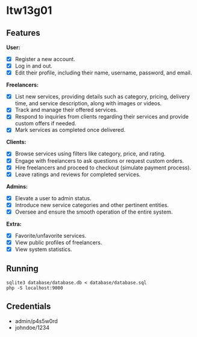 # ltw13g01

## Features

**User:**
- [x] Register a new account.
- [x] Log in and out.
- [x] Edit their profile, including their name, username, password, and email.

**Freelancers:**
- [x] List new services, providing details such as category, pricing, delivery time, and service description, along with images or videos.
- [x] Track and manage their offered services.
- [x] Respond to inquiries from clients regarding their services and provide custom offers if needed.
- [x] Mark services as completed once delivered.

**Clients:**
- [x] Browse services using filters like category, price, and rating.
- [x] Engage with freelancers to ask questions or request custom orders.
- [x] Hire freelancers and proceed to checkout (simulate payment process).
- [x] Leave ratings and reviews for completed services.

**Admins:**
- [x] Elevate a user to admin status.
- [x] Introduce new service categories and other pertinent entities.
- [x] Oversee and ensure the smooth operation of the entire system.

**Extra:**
- [x] Favorite/unfavorite services.
- [x] View public profiles of freelancers.
- [x] View system statistics.

## Running

    sqlite3 database/database.db < database/database.sql
    php -S localhost:9000

## Credentials

- admin/p4s5w0rd
- johndoe/1234